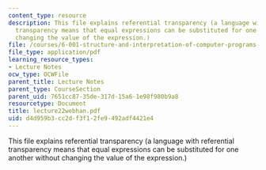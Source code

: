 ```yaml
---
content_type: resource
description: This file explains referential transparency (a language with referential
  transparency means that equal expressions can be substituted for one another without
  changing the value of the expression.)
file: /courses/6-001-structure-and-interpretation-of-computer-programs-spring-2005/d4d959b3cc2df3f12fe9492adf4421e4_lecture22webhan.pdf
file_type: application/pdf
learning_resource_types:
- Lecture Notes
ocw_type: OCWFile
parent_title: Lecture Notes
parent_type: CourseSection
parent_uid: 7651cc87-35de-317d-15a6-1e98f980b9a8
resourcetype: Document
title: lecture22webhan.pdf
uid: d4d959b3-cc2d-f3f1-2fe9-492adf4421e4
---
```

This file explains referential transparency (a language with referential transparency means that equal expressions can be substituted for one another without changing the value of the expression.)

